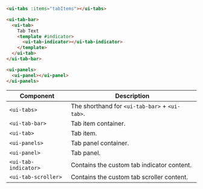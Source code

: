 ```html
<ui-tabs :items="tabItems"></ui-tabs>
```

```html
<ui-tab-bar>
  <ui-tab>
    Tab Text
    <template #indicator>
      <ui-tab-indicator></ui-tab-indicator>
    </template>
  </ui-tab>
</ui-tab-bar>

<ui-panels>
  <ui-panel></ui-panel>
</ui-panels>
```

| Component            | Description                                    |
| -------------------- | ---------------------------------------------- |
| `<ui-tabs>`          | The shorthand for `<ui-tab-bar>` + `<ui-tab>`. |
| `<ui-tab-bar>`       | Tab item container.                            |
| `<ui-tab>`           | Tab item.                                      |
| `<ui-panels>`        | Tab panel container.                           |
| `<ui-panel>`         | Tab panel.                                     |
| `<ui-tab-indicator>` | Contains the custom tab indicator content.     |
| `<ui-tab-scroller>`  | Contains the custom tab scroller content.      |
